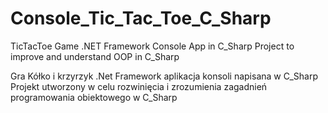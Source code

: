# Console_Tic_Tac_Toe_C_Sharp
TicTacToe Game
.NET Framework Console App in C_Sharp
Project to improve and understand OOP in C_Sharp

Gra Kółko i krzyrzyk
.Net Framework aplikacja konsoli napisana w C_Sharp
Projekt utworzony w celu rozwinięcia i zrozumienia zagadnień programowania obiektowego w C_Sharp
